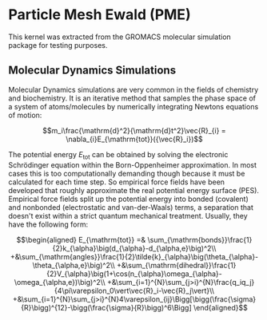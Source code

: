 # Particle Mesh Ewald (PME)
This kernel was extracted from the GROMACS molecular simulation package for testing purposes.

## Molecular Dynamics Simulations
Molecular Dynamics simulations are very common in the fields of chemistry and biochemistry.
It is an iterative method that samples the phase space of a system of atoms/molecules by numerically integrating Newtons equations of motion:

```math
m_i\frac{\mathrm{d}^2}{\mathrm{d}t^2}\vec{R}_{i} = \nabla_{i}E_{\mathrm{tot}}({\vec{R}_i})
```

The potential energy $E_{\mathrm{tot}}$ can be obtained by solving the electronic Schrödinger equation within the Born-Oppenheimer approximation. 
In most cases this is too computationally demanding though because it must be calculated for each time step. 
So empirical force fields have been developed that roughly approximate the real potential energy surface (PES).
Empirical force fields split up the potential energy into bonded (covalent) and nonbonded (electrostatic and van-der-Waals) terms, a separation that doesn't exist within a strict quantum mechanical treatment.
Usually, they have the following form:

```math
\begin{aligned}
E_{\mathrm{tot}} =& \sum_{\mathrm{bonds}}\frac{1}{2}k_{\alpha}\big(d_{\alpha}-d_{\alpha,e}\big)^2\\
+&\sum_{\mathrm{angles}}\frac{1}{2}\tilde{k}_{\alpha}\big(\theta_{\alpha}-\theta_{\alpha,e}\big)^2\\
+&\sum_{\mathrm{dihedral}}\frac{1}{2}V_{\alpha}\big(1+\cos(n_{\alpha}\omega_{\alpha}-\omega_{\alpha,e})\big)^2\\
+&\sum_{i=1}^{N}\sum_{j>i}^{N}\frac{q_iq_j}{4\pi\varepsilon_0\vert\vec{R}_i-\vec{R}_j\vert}\\
+&\sum_{i=1}^{N}\sum_{j>i}^{N}4\varepsilon_{ij}\Bigg[\bigg(\frac{\sigma}{R}\bigg)^{12}-\bigg(\frac{\sigma}{R}\bigg)^6\Bigg]
\end{aligned}
```
